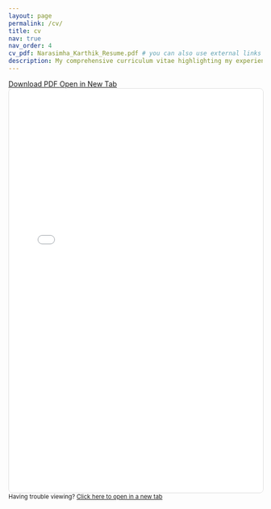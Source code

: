```yaml
---
layout: page
permalink: /cv/
title: cv
nav: true
nav_order: 4
cv_pdf: Narasimha_Karthik_Resume.pdf # you can also use external links here
description: My comprehensive curriculum vitae highlighting my experience in AI/ML, research work, and technical achievements.
---
```


<div class="text-center mb-4">
  <a href="{{ 'assets/pdf/' | append: page.cv_pdf | relative_url }}" class="btn btn-primary btn-lg" target="_blank">
    <i class="fa-solid fa-download"></i> Download PDF
  </a>
  <a href="{{ 'assets/pdf/' | append: page.cv_pdf | relative_url }}" class="btn btn-outline-secondary btn-lg ml-2" target="_blank">
    <i class="fa-solid fa-external-link"></i> Open in New Tab
  </a>
</div>

<div class="cv-container" style="width: 100%; height: 800px; border: 1px solid #ddd; border-radius: 8px; overflow: hidden;">
  <iframe 
    src="{{ 'assets/pdf/' | append: page.cv_pdf | relative_url }}" 
    width="100%" 
    height="100%" 
    style="border: none;"
    title="CV PDF">
    <p>Your browser does not support PDFs. 
    <a href="{{ 'assets/pdf/' | append: page.cv_pdf | relative_url }}" target="_blank">Download the PDF</a> instead.</p>
  </iframe>
</div>

<div class="text-center mt-3">
  <small class="text-muted">
    <i class="fa-solid fa-info-circle"></i> 
    Having trouble viewing? <a href="{{ 'assets/pdf/' | append: page.cv_pdf | relative_url }}" target="_blank">Click here to open in a new tab</a>
  </small>
</div>
